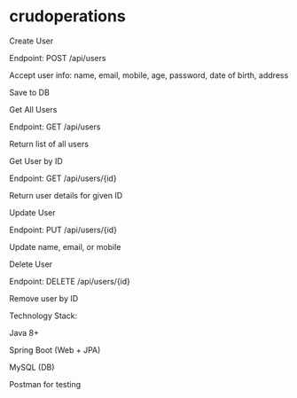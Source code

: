 # crudoperations

Create User

Endpoint: POST /api/users

Accept user info: name, email, mobile, age, password, date of birth, address

Save to DB


Get All Users

Endpoint: GET /api/users

Return list of all users


Get User by ID

Endpoint: GET /api/users/{id}

Return user details for given ID


Update User

Endpoint: PUT /api/users/{id}

Update name, email, or mobile


Delete User

Endpoint: DELETE /api/users/{id}

Remove user by ID


Technology Stack:

Java 8+

Spring Boot (Web + JPA)

MySQL (DB)

Postman for testing


